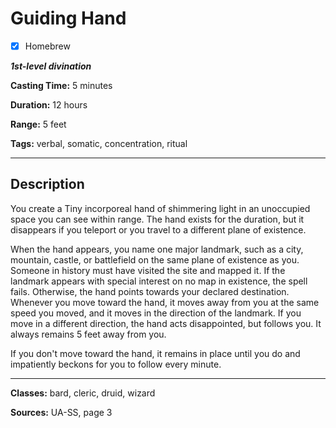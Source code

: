 # Guiding Hand

- [x] Homebrew

***1st-level divination***

**Casting Time:** 5 minutes

**Duration:** 12 hours

**Range:** 5 feet

**Tags:** verbal, somatic, concentration, ritual

---

## Description
You create a Tiny incorporeal hand of shimmering light in an unoccupied space you can see within range. The hand exists for the duration, but it disappears if you teleport or you travel to a different plane of existence.

When the hand appears, you name one major landmark, such as a city, mountain, castle, or battlefield on the same plane of existence as you. Someone in history must have visited the site and mapped it. If the landmark appears with special interest on no map in existence, the spell fails. Otherwise, the hand points towards your declared destination. Whenever you move toward the hand, it moves away from you at the same speed you moved, and it moves in the direction of the landmark. If you move in a different direction, the hand acts disappointed, but follows you. It always remains 5 feet away from you.

If you don't move toward the hand, it remains in place until you do and impatiently beckons for you to follow every minute.

---

**Classes:** bard, cleric, druid, wizard

**Sources:** UA-SS, page 3
